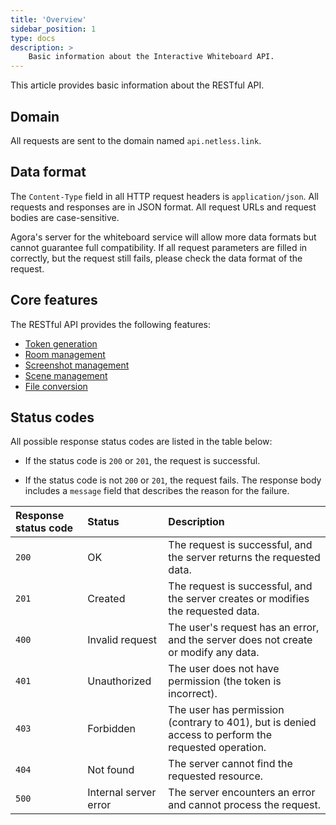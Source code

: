 ```yaml
---
title: 'Overview'
sidebar_position: 1
type: docs
description: >
    Basic information about the Interactive Whiteboard API.
---
```


This article provides basic information about the <Vg k="WHITE_SDK" /> RESTful API.

## Domain

All requests are sent to the domain named `api.netless.link`.

## Data format

The `Content-Type` field in all HTTP request headers is `application/json`. All requests and responses are in JSON format. All request URLs and request bodies are case-sensitive.

<div class="alert note">Agora's server for the whiteboard service will allow more data formats but cannot guarantee full compatibility. If all request parameters are filled in correctly, but the request still fails, please check the data format of the request.</div>

## Core features

The <Vg k="WHITE_SDK" /> RESTful API provides the following features:

- [Token generation](../../../develop/generate-token-rest)
- [Room management](../room-management)
- [Screenshot management](../screenshots)
- [Scene management](../scene-management)
- [File conversion](../file-conversion)

## Status codes

All possible response status codes are listed in the table below:

- If the status code is `200` or `201`, the request is successful.

- If the status code is not `200` or `201`, the request fails. The response body includes a `message` field that describes the reason for the failure.

| Response status code | Status | Description |
| :-------------- | :-------------------- | :--------------------------------------------------------- |
| `200` | OK | The request is successful, and the server returns the requested data. |
| `201` | Created | The request is successful, and the server creates or modifies the requested data. |
| `400` | Invalid request | The user's request has an error, and the server does not create or modify any data. |
| `401` | Unauthorized | The user does not have permission (the token is incorrect). |
| `403` | Forbidden | The user has permission (contrary to 401), but is denied access to perform the requested operation. |
| `404` | Not found | The server cannot find the requested resource. |
| `500` | Internal server error | The server encounters an error and cannot process the request. |